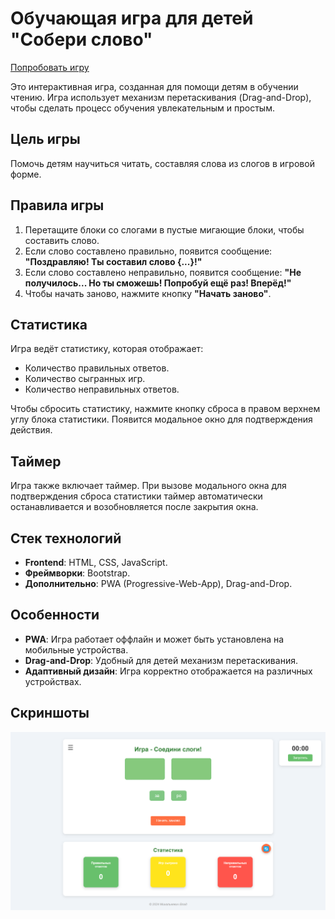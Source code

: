 # Обучающая игра для детей "Собери слово"

[Попробовать игру](https://mihalkevitc.github.io/Words_game/)

Это интерактивная игра, созданная для помощи детям в обучении чтению. Игра использует механизм перетаскивания (Drag-and-Drop), чтобы сделать процесс обучения увлекательным и простым.

## Цель игры
Помочь детям научиться читать, составляя слова из слогов в игровой форме.

## Правила игры
1. Перетащите блоки со слогами в пустые мигающие блоки, чтобы составить слово.
2. Если слово составлено правильно, появится сообщение: **"Поздравляю! Ты составил слово {...}!"**
3. Если слово составлено неправильно, появится сообщение: **"Не получилось... Но ты сможешь! Попробуй ещё раз! Вперёд!"**
4. Чтобы начать заново, нажмите кнопку **"Начать заново"**.

## Статистика
Игра ведёт статистику, которая отображает:
- Количество правильных ответов.
- Количество сыгранных игр.
- Количество неправильных ответов.

Чтобы сбросить статистику, нажмите кнопку сброса в правом верхнем углу блока статистики. Появится модальное окно для подтверждения действия.

## Таймер
Игра также включает таймер. При вызове модального окна для подтверждения сброса статистики таймер автоматически останавливается и возобновляется после закрытия окна.

## Стек технологий
- **Frontend**: HTML, CSS, JavaScript.
- **Фреймворки**: Bootstrap.
- **Дополнительно**: PWA (Progressive-Web-App), Drag-and-Drop.

## Особенности
- **PWA**: Игра работает оффлайн и может быть установлена на мобильные устройства.
- **Drag-and-Drop**: Удобный для детей механизм перетаскивания.
- **Адаптивный дизайн**: Игра корректно отображается на различных устройствах.

## Скриншоты
![Главный экран](image.png)
